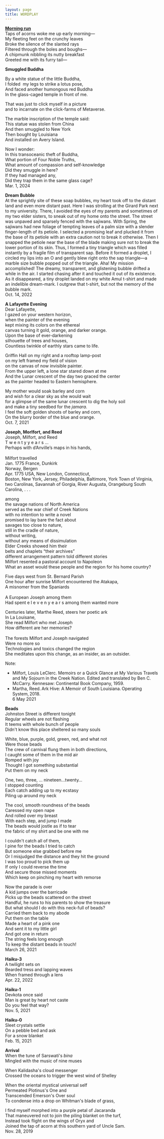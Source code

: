 ```yaml
---
layout: page
title: WORDPLAY
---
```

[**Morning run**](https://sarbagya.substack.com/p/morning-run)  <br>
Taps of acorns woke me up early morning— <br>
My fleeting feet on the crunchy leaves <br>
Broke the silence of the slanted rays <br>
Filtered through the boles and boughs— <br>
A chipmunk nibbling its nutty breakfast <br>
Greeted me with its furry tail— <br>

**Smuggled Buddha** <br>

By a white statue of the  little Buddha,<br>
I folded  my legs to strike a lotus pose,<br>
And faced another humongous red Buddha <br>
In the glass-caged temple in front of me. 

That was just to click myself in a picture <br>
and to incarnate on the click-farms  of Metaverse. 

The marble inscription of the temple said:<br>
This statue was stolen from China <br>
And then smuggled to New York <br>
Then bought by Louisiana <br>
And installed on Avery Island.

Now I wonder: <br>
In this transoceanic theft of Buddha, <br>
What portion of Four Noble Truths, <br>
What amount of compassion and self-knowledge <br>
Did they smuggle in here? <br>
If they had managed any, <br>
Did they trap them in the same glass cage?<br> 
Mar. 1, 2024

**Dream Bubble** <br>
At the sprightly site of these soap bubbles, my heart took off to the distant land and even more distant past. Here I was strolling at the Girard Park next to my university. There, I avoided the eyes of my parents and sometimes of my two elder sisters, to sneak out of my home onto the street. The street was unpaved and sparsely fenced with the sajiwans. With Spring, the sajiwans had new foliage of tempting leaves of a palm size with a slender finger-length of its petiole. I selected a promising leaf and plucked it from the base of its petiole with an extra caution not to break it otherwise. Then I snapped the petiole near the base of the blade making sure not to break the lower portion of its skin. Thus, I formed a tiny triangle which was filled instantly by a fragile film of transparent sap. Before it formed a droplet, I circled my lips into an O and gently blew right onto the sap triangle—a marble size bubble popped out of the triangle. Aha! My mission accomplished! The dreamy, transparent, and glistening bubble drifted a while in the air. I started chasing after it and touched it out of its existence. As it disappeared, a tiny droplet landed on my white Amul t-shirt and made an indelible dream-mark. I outgrew that t-shirt, but not the memory of the bubble mark. <br>
Oct. 14, 2022

**A Lafayette Evening** <br>
Dear Lafayette, <br>
I gazed on your western horizon, <br>
when the painter of the evening <br>
kept mixing its colors on the ethereal <br>
canvas turning it gold, orange, and darker orange. <br>
Upon the base of ever-darkening <br>
silhouette of trees and houses, <br>
Countless twinkle of earthly stars came to life.

Griffin Hall on my right and a rooftop lamp-post <br>
on my left framed my field of vision <br>
on the canvas of now invisible painter. <br>
From the upper left, a lone star stared down at me <br>
And the Lunar crescent of the day two graced the center <br>
as the painter headed to Eastern hemisphere. 

My mother would soak barley and corn <br>
and wish for a clear sky as she would wait <br>
for a glimpse of the same lunar crescent to dig the holy soil <br>
and make a tiny seedbed for the _jamara_. <br>
I feel the soft golden shoots of barley and corn, <br>
On the blurry border of the blue and orange. <br>
Oct. 7, 2021

**Joseph, Morlfort, and Reed** <br/>
Joseph, Milfort, and Reed<br/>
T w e n t y 	y e a r s … <br/>
Perhaps with d’Anville’s maps in his hands,<br/>  
Milfort travelled<br/>
    Jan. 1775 France, Dunkirk<br/> 
        Norway, Bergen<br/>
    Apr. 1775 USA, New London, Connecticut, <br/>
      Boston, New York, Jersey, Philadelphia, Baltimore, York Town of Virginia, two Carolinas, Savannah of Gorgia, River Augusta, Orangeburg South Carolina, . . . 
      
among<br/>
the savage nations of North America <br/>
served as the war chief of Creek Nations <br/>
with no intention to write a novel <br/>
promised to lay bare the fact about <br/>
savages too close to nature, <br/>
still in the cradle of nature,<br/>
without writing, <br/>
without any means of dissimulation <br/>
Elder Creeks showed him their <br/>
    belts and chaplets “their archives” <br/>
    different arrangement pattern told different stories <br/>
Milfort resented a pastoral account to Napoleon <br/>
What an asset would these people and the region for his home country? <br/>

Five days west from St. Bernard Parish <br/>
One hour after sunrise Milfort encountered the Atakapa, <br/>
A misnomer from the Spaniards <br/>   
A European Joseph among them <br/>
Had spent  e l e v e n      y e a r s  among them wanted more 

Centuries later, Marthe Reed, steers her poetic ark  <br/>
In La Louisane, <br/>
She read Milfort who met Joseph <br/>
How different are her memories? <br/>  
The forests Milfort and Joseph navigated <br/>
Were no more so <br/>
    Technologies and toxics changed the region<br/>
    She meditates upon this change, as an insider, as an outsider. <br/>

Note:<br/> 
- Milfort, Louis LeClerc. Memoirs or a Quick Glance at My Various Travels and My Sojourn in the Creek Nation. Edited and translated by Ben C. McCarry. Kennesaw: Continental Book Company, 1959.<br/> 
- Martha, Reed. Ark Hive: A Memoir of South Louisiana. Operating System, 2018.<br/> 
6 May 2021

**Beads** <br>
Johnston Street is different tonight <br>
Regular wheels are not flashing <br>
It teems with whole bunch of people <br>
Didn't know this place sheltered so many souls 

White, blue, purple, gold, green, red, and what not <br>
Were those beads  <br>
The crew of carnival flung them in both directions, <br>
I caught some of them in the mid air <br>
Romped with joy <br>
Thought I got something substantial <br>
Put them on my neck 

One, two, three, … nineteen…twenty… <br>
I stopped counting <br>
Each catch adding up to my ecstasy  <br>
Piling up around my neck

The cool, smooth roundness of the beads  <br>
Caressed my open nape <br>
And rolled over my breast <br>
With each step, and jump I made  <br>
The beads would jostle as if to tear  <br>
the fabric of my shirt and be one with me

I couldn't catch all of them, <br>
I pine for the beads I tried to catch <br>
But someone else grabbed before me <br>
Or I misjudged the distance and they hit the ground <br>
I was too proud to pick them up <br>
If only I could reverse the time <br>
And secure those missed moments <br>
Which keep on pinching my heart with remorse

Now the parade is over <br>
A kid jumps over the barricade  <br>
Picks up the beads scattered on the street <br>
Handful, he runs to his parents to show the treasure <br>
But what should I do with this neck-full of beads? <br>
Carried them back to my abode <br>
Put them on the table <br>
Made a heart of a pink one <br>
And sent it to my little girl <br>
And got one in return <br>
The string feels long enough  <br>
To keep the distant beads in touch! <br>
March 26, 2021

**Haiku-3** <br>
A twilight sets on <br>
Bearded tress and lapping waves <br>
When framed through a lens <br>
Apr. 22, 2022

**Haiku-1** <br>
Devkota once said <br>
Man is great by heart not caste <br>
Do you feel that way? <br>
Nov. 5, 2021

**Haiku-0** <br>
Sleet crystals settle <br>
On a pebble bed and ask <br>
For a snow blanket <br>
Feb. 15, 2021

**Arrival** <br>
When the tune of Sarswati's _bina_ <br>
Mingled with the music of nine muses <br>

When Kalidasha's cloud messenger <br>
Crossed the oceans to trigger the west wind of Shelley 

When the oriental mystical universal self <br>
Permeated Plotinus's One and <br>
Transcended Emerson's Over soul <br>
To condense into a drop on Whitman's blade of grass,

I find myself morphed into a purple petal of Jacaranda <br>
That maneuvered not to join the piling blanket on the turf, <br>
Instead took flight on the wings of Oryx and <br>
Joined the tap of acorn at this southern yard of Uncle Sam. <br>
Nov. 28, 2019


